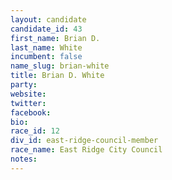 ```yaml
---
layout: candidate
candidate_id: 43
first_name: Brian D.
last_name: White
incumbent: false
name_slug: brian-white
title: Brian D. White
party: 
website: 
twitter: 
facebook: 
bio: 
race_id: 12
div_id: east-ridge-council-member
race_name: East Ridge City Council
notes: 
---
```


